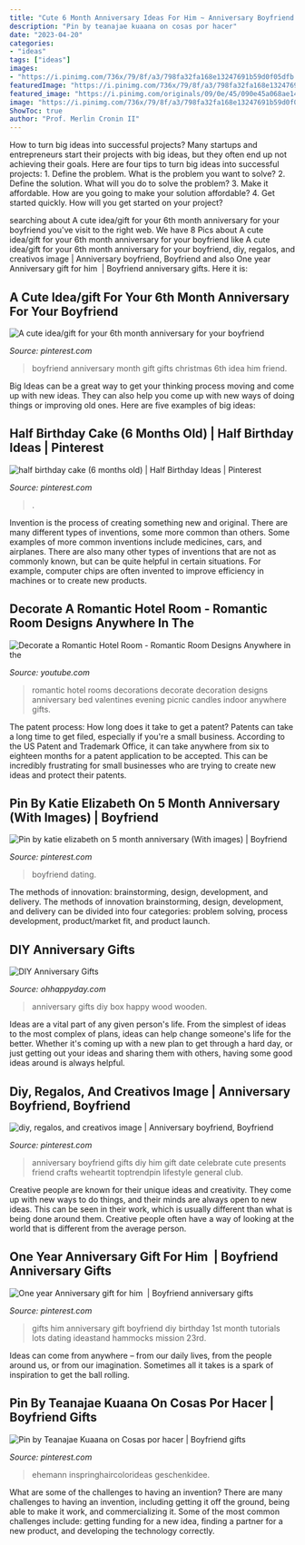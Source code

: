 ```yaml
---
title: "Cute 6 Month Anniversary Ideas For Him ~ Anniversary Boyfriend Gifts Diy Him Gift Date Celebrate Cute Presents Friend Crafts Weheartit Toptrendpin Lifestyle General Club"
description: "Pin by teanajae kuaana on cosas por hacer"
date: "2023-04-20"
categories:
- "ideas"
tags: ["ideas"]
images:
- "https://i.pinimg.com/736x/79/8f/a3/798fa32fa168e13247691b59d0f05dfb.jpg"
featuredImage: "https://i.pinimg.com/736x/79/8f/a3/798fa32fa168e13247691b59d0f05dfb.jpg"
featured_image: "https://i.pinimg.com/originals/09/0e/45/090e45a068ae14263437d4b66b6b6e91.jpg"
image: "https://i.pinimg.com/736x/79/8f/a3/798fa32fa168e13247691b59d0f05dfb.jpg"
ShowToc: true
author: "Prof. Merlin Cronin II"
---
```



How to turn big ideas into successful projects?
Many startups and entrepreneurs start their projects with big ideas, but they often end up not achieving their goals. Here are four tips to turn big ideas into successful projects: 1. Define the problem. What is the problem you want to solve? 2. Define the solution. What will you do to solve the problem? 3. Make it affordable. How are you going to make your solution affordable? 4. Get started quickly. How will you get started on your project?

	

		
searching about A cute idea/gift for your 6th month anniversary for your boyfriend you've visit to the right web. We have 8 Pics about A cute idea/gift for your 6th month anniversary for your boyfriend like A cute idea/gift for your 6th month anniversary for your boyfriend, diy, regalos, and creativos image | Anniversary boyfriend, Boyfriend and also One year Anniversary gift for him ️ | Boyfriend anniversary gifts. Here it is:
		
    
## A Cute Idea/gift For Your 6th Month Anniversary For Your Boyfriend

<img loading=lazy src="https://i.pinimg.com/736x/11/0a/75/110a75879d130c784c90809741475e72--boyfriend-ideas-future-boyfriend.jpg%3fb%3dt" onerror="this.onerror=null;this.src='https://tse2.mm.bing.net/th?id=OIP.7t6Elrte2ICjr0-UI4uZvwHaNL&amp;pid=15.1';" alt="A cute idea/gift for your 6th month anniversary for your boyfriend">

_Source: pinterest.com_

>boyfriend anniversary month gift gifts christmas 6th idea him friend. 

	

Big Ideas can be a great way to get your thinking process moving and come up with new ideas. They can also help you come up with new ways of doing things or improving old ones. Here are five examples of big ideas: 

    
## Half Birthday Cake (6 Months Old) | Half Birthday Ideas | Pinterest

<img loading=lazy src="https://i.pinimg.com/736x/f0/74/be/f074be3e532edf92ef07d20f247dbf45--half-birthday-baby-half-birthday-cakes.jpg" onerror="this.onerror=null;this.src='https://tse3.mm.bing.net/th?id=OIP.SqDM78LNS3qPzmCRTkP01AHaJ3&amp;pid=15.1';" alt="half birthday cake (6 months old) | Half Birthday Ideas | Pinterest">

_Source: pinterest.com_

>. 

	

Invention is the process of creating something new and original. There are many different types of inventions, some more common than others. Some examples of more common inventions include medicines, cars, and airplanes. There are also many other types of inventions that are not as commonly known, but can be quite helpful in certain situations. For example, computer chips are often invented to improve efficiency in machines or to create new products.

    
## Decorate A Romantic Hotel Room - Romantic Room Designs Anywhere In The

<img loading=lazy src="https://i.ytimg.com/vi/3Pa4HQVAxqM/maxresdefault.jpg" onerror="this.onerror=null;this.src='https://tse3.mm.bing.net/th?id=OIP.5IbT5MiOfg4hMHJNcvZ0cQHaEK&amp;pid=15.1';" alt="Decorate a Romantic Hotel Room - Romantic Room Designs Anywhere in the">

_Source: youtube.com_

>romantic hotel rooms decorations decorate decoration designs anniversary bed valentines evening picnic candles indoor anywhere gifts. 

	

The patent process: How long does it take to get a patent?
Patents can take a long time to get filed, especially if you're a small business. According to the US Patent and Trademark Office, it can take anywhere from six to eighteen months for a patent application to be accepted. This can be incredibly frustrating for small businesses who are trying to create new ideas and protect their patents.

    
## Pin By Katie Elizabeth On 5 Month Anniversary (With Images) | Boyfriend

<img loading=lazy src="https://i.pinimg.com/736x/79/8f/a3/798fa32fa168e13247691b59d0f05dfb.jpg" onerror="this.onerror=null;this.src='https://tse2.mm.bing.net/th?id=OIP.DjrfvX0TlMKAOxoQr7hxKgHaJ6&amp;pid=15.1';" alt="Pin by katie elizabeth on 5 month anniversary (With images) | Boyfriend">

_Source: pinterest.com_

>boyfriend dating. 

	

The methods of innovation: brainstorming, design, development, and delivery.
The methods of innovation brainstorming, design, development, and delivery can be divided into four categories: problem solving, process development, product/market fit, and product launch.

    
## DIY Anniversary Gifts

<img loading=lazy src="http://ohhappyday.com/wp-content/uploads/2015/01/anniversary.box_.wood_.collage600.jpg" onerror="this.onerror=null;this.src='https://tse2.mm.bing.net/th?id=OIP.LGWPMO_pJUCZUj7N745X7AHaLJ&amp;pid=15.1';" alt="DIY Anniversary Gifts">

_Source: ohhappyday.com_

>anniversary gifts diy box happy wood wooden. 

	

Ideas are a vital part of any given person's life. From the simplest of ideas to the most complex of plans, ideas can help change someone's life for the better. Whether it's coming up with a new plan to get through a hard day, or just getting out your ideas and sharing them with others, having some good ideas around is always helpful.

    
## Diy, Regalos, And Creativos Image | Anniversary Boyfriend, Boyfriend

<img loading=lazy src="https://i.pinimg.com/originals/09/0e/45/090e45a068ae14263437d4b66b6b6e91.jpg" onerror="this.onerror=null;this.src='https://tse2.mm.bing.net/th?id=OIP.8r_D08YaEHlveEB1U5YHvAHaJ3&amp;pid=15.1';" alt="diy, regalos, and creativos image | Anniversary boyfriend, Boyfriend">

_Source: pinterest.com_

>anniversary boyfriend gifts diy him gift date celebrate cute presents friend crafts weheartit toptrendpin lifestyle general club. 

	

Creative people are known for their unique ideas and creativity. They come up with new ways to do things, and their minds are always open to new ideas. This can be seen in their work, which is usually different than what is being done around them. Creative people often have a way of looking at the world that is different from the average person.

    
## One Year Anniversary Gift For Him ️ | Boyfriend Anniversary Gifts

<img loading=lazy src="https://i.pinimg.com/originals/ce/b1/41/ceb141f14dad5273959db1f061af48e9.jpg" onerror="this.onerror=null;this.src='https://tse1.mm.bing.net/th?id=OIP.08Z9Z51MSLEuJVxfaGhJWwHaJ4&amp;pid=15.1';" alt="One year Anniversary gift for him ️ | Boyfriend anniversary gifts">

_Source: pinterest.com_

>gifts him anniversary gift boyfriend diy birthday 1st month tutorials lots dating ideastand hammocks mission 23rd. 

	

Ideas can come from anywhere – from our daily lives, from the people around us, or from our imagination. Sometimes all it takes is a spark of inspiration to get the ball rolling.

    
## Pin By Teanajae Kuaana On Cosas Por Hacer | Boyfriend Gifts

<img loading=lazy src="https://i.pinimg.com/originals/4b/36/65/4b3665ffb3b35b30595423220783428f.jpg" onerror="this.onerror=null;this.src='https://tse2.mm.bing.net/th?id=OIP.JD-JiCooPy1A9UTZVKkKPwHaJ3&amp;pid=15.1';" alt="Pin by Teanajae Kuaana on Cosas por hacer | Boyfriend gifts">

_Source: pinterest.com_

>ehemann inspringhaircolorideas geschenkidee. 

	

What are some of the challenges to having an invention?
There are many challenges to having an invention, including getting it off the ground, being able to make it work, and commercializing it. Some of the most common challenges include: getting funding for a new idea, finding a partner for a new product, and developing the technology correctly.

